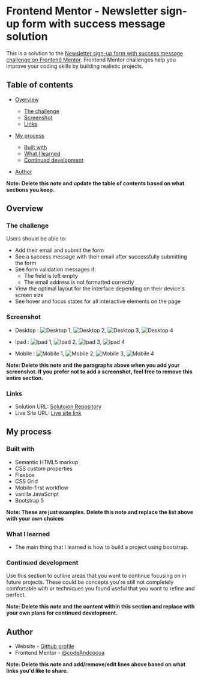 # Frontend Mentor - Newsletter sign-up form with success message solution

This is a solution to the [Newsletter sign-up form with success message challenge on Frontend Mentor](https://www.frontendmentor.io/challenges/newsletter-signup-form-with-success-message-3FC1AZbNrv). Frontend Mentor challenges help you improve your coding skills by building realistic projects. 

## Table of contents

- [Overview](#overview)
  - [The challenge](#the-challenge)
  - [Screenshot](#screenshot)
  - [Links](#links)
- [My process](#my-process)
  - [Built with](#built-with)
  - [What I learned](#what-i-learned)
  - [Continued development](#continued-development)
  
- [Author](#author)


**Note: Delete this note and update the table of contents based on what sections you keep.**

## Overview

### The challenge

Users should be able to:

- Add their email and submit the form
- See a success message with their email after successfully submitting the form
- See form validation messages if:
  - The field is left empty
  - The email address is not formatted correctly
- View the optimal layout for the interface depending on their device's screen size
- See hover and focus states for all interactive elements on the page

### Screenshot
 - Desktop : ![Desktop 1](./assets/images/Desktop-scrn-1.jpeg),
 ![Desktop 2](./assets/images/Desktop-scrn-2.jpeg),
 ![Desktop 3](./assets/images/Desktop-scrn-3.jpeg),
 ![Desktop 4](./assets/images/Desktop-scrn-4.jpeg)

 - Ipad : ![Ipad 1](./assets/images/ipad-scrn-1.jpeg),
 ![Ipad 2](./assets/images/ipad-scrn-2.jpeg),
 ![Ipad 3](./assets/images/ipad-scrn-3.jpeg),
 ![Ipad 4](./assets/images/ipad-scrn-4.jpeg)
 

- Mobile : ![Mobile 1](./assets/images/mobile-scrn-1.jpeg),
![Mobile 2](./assets/images/mobile-scrn-2.jpeg),
![Mobile 3](./assets/images/mobile-scrn-3.jpeg),
![Mobile 4](./assets/images/mobile-scrn-4.jpeg)


**Note: Delete this note and the paragraphs above when you add your screenshot. If you prefer not to add a screenshot, feel free to remove this entire section.**

### Links

- Solution URL: [Solutoion Repository](https://github.com/codeAndcocoa/-Newsletter-sign-up-form-with-success-message.git)
- Live Site URL: [Live site link](https://your-live-site-url.com)

## My process

### Built with

- Semantic HTML5 markup
- CSS custom properties
- Flexbox
- CSS Grid
- Mobile-first workflow
- vanilla JavaScript
- Bootstrap 5

**Note: These are just examples. Delete this note and replace the list above with your own choices**

### What I learned

- The main thing that I learned is how to build a project using bootstrap.



### Continued development

Use this section to outline areas that you want to continue focusing on in future projects. These could be concepts you're still not completely comfortable with or techniques you found useful that you want to refine and perfect.

**Note: Delete this note and the content within this section and replace with your own plans for continued development.**



## Author

- Website - [Github profile](https://github.com/codeAndcocoa)
- Frontend Mentor - [@codeAndcocoa](https://www.frontendmentor.io/profile/codeAndcocoa)

**Note: Delete this note and add/remove/edit lines above based on what links you'd like to share.**

